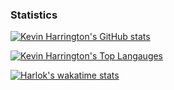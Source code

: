 ### Statistics
  [![Kevin Harrington's GitHub stats](https://github-readme-stats.vercel.app/api?username=madhephaestus)](https://github.com/anuraghazra/github-readme-stats)
  
  [![Kevin Harrington's Top Langauges](https://github-readme-stats.vercel.app/api/top-langs/?username=madhephaestus&layout=donut)](https://github.com/anuraghazra/github-readme-stats)

  [![Harlok's wakatime stats](https://github-readme-stats.vercel.app/api/wakatime?username=madhephaestus)](https://github.com/anuraghazra/github-readme-stats)
